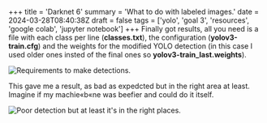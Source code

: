 +++
title = 'Darknet 6'
summary = 'What to do with labeled images.'
date = 2024-03-28T08:40:38Z
draft = false
tags = ['yolo', 'goal 3', 'resources', 'google colab', 'jupyter notebook']
+++
Finally got results, all you need is  a file with each class per line (**classes.txt**), the configuration (**yolov3-train.cfg**) and the weights for the modified YOLO detection (in this case I used older ones insted of the final ones so **yolov3-train_last.weights**).

![Requirements to make detections.](requirements.png)

This gave me a result, as bad as expedcted  but in the right area at least. Imagine if my machie«b«ne was beefier and could do it itself.

![Poor detection but at least it's in the right places.](detected.png)
